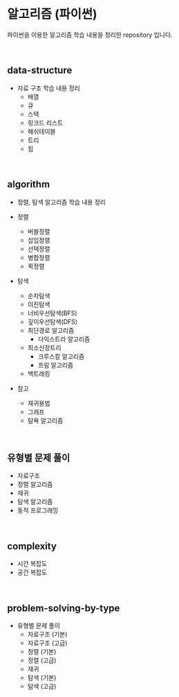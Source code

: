# 알고리즘 (파이썬)

파이썬을 이용한 알고리즘 학습 내용을 정리한 repository 입니다.

<br>

## data-structure

- 자료 구조 학습 내용 정리
  - 배열
  - 큐
  - 스택
  - 링크드 리스트
  - 해쉬테이블
  - 트리
  - 힙

<br>

## algorithm

- 정렬, 탐색 알고리즘 학습 내용 정리

- 정렬
  - 버블정렬
  - 삽입정렬
  - 선택정렬
  - 병합정렬
  - 퀵정렬

- 탐색
  - 순차탐색
  - 이진탐색
  - 너비우선탐색(BFS)
  - 깊이우선탐색(DFS)
  - 최단경로 알고리즘
    - 다익스트라 알고리즘
  - 최소신장트리
    - 크루스칼 알고리즘
    - 프림 알고리즘
  - 백트래킹

- 참고
  - 재귀용법
  - 그래프
  - 탐욕 알고리즘

<br>

## 유형별 문제 풀이

- 자료구조
- 정렬 알고리즘
- 재귀
- 탐색 알고리즘
- 동적 프로그래밍

<br>

## complexity

- 시간 복잡도
- 공간 복잡도

<br>

## problem-solving-by-type

- 유형별 문제 풀이
  - 자료구조 (기본)
  - 자료구조 (고급)
  - 정렬 (기본)
  - 정렬 (고급)
  - 재귀
  - 탐색 (기본)
  - 탐색 (고급)
